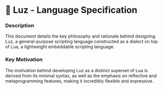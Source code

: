 # 📑 Luz - Language Specification
### Description
This document details the key philosophy and rationale behind designing Luz, a general-purpose scripting language constructed as a dialect on top of Lua, a lightweight embeddable scripting language.

### Key Motivation
The motivation behind developing Luz as a distinct superset of Lua is derived from its minimal syntax, as well as the emphasis on reflective and metaprogramming features, making it incredibly flexible and expressive.
